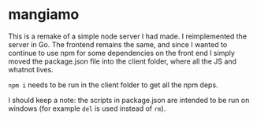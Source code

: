 # mangiamo
This is a remake of a simple node server I had made. I reimplemented the server in Go. The frontend remains the same, and since I wanted to continue to use npm for some dependencies on the front end I simply moved the package.json file into the client folder, where all the JS and whatnot lives.

```npm i``` needs to be run in the client folder to get all the npm deps.

I should keep a note: the scripts in package.json are intended to be run on windows (for example ```del``` is used instead of ```rm```).

